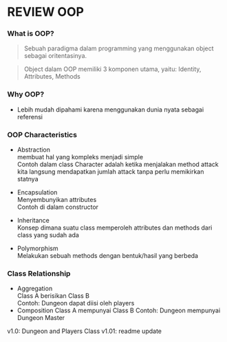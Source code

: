 # REVIEW OOP

### What is OOP?
  > Sebuah paradigma dalam programming yang menggunakan object sebagai oritentasinya.  

  > Object dalam OOP memiliki 3 komponen utama, yaitu: Identity, Attributes, Methods   
  

### Why OOP?
- Lebih mudah dipahami karena menggunakan dunia nyata sebagai referensi


### OOP Characteristics
- Abstraction  
  membuat hal yang kompleks menjadi simple  
  Contoh dalam class Character adalah ketika menjalakan method attack
  kita langsung mendapatkan jumlah attack tanpa perlu memikirkan statnya   
  
- Encapsulation   
  Menyembunyikan attributes   
  Contoh di dalam constructor

- Inheritance   
  Konsep dimana suatu class memperoleh attributes dan methods dari class yang sudah ada

- Polymorphism    
  Melakukan sebuah methods dengan bentuk/hasil yang berbeda

### Class Relationship 
- Aggregation   
  Class A berisikan Class B   
  Contoh: Dungeon dapat diisi oleh players 
- Composition
  Class A mempunyai Class B
  Contoh: Dungeon mempunyai Dungeon Master


v1.0: Dungeon and Players Class
v1.01: readme update